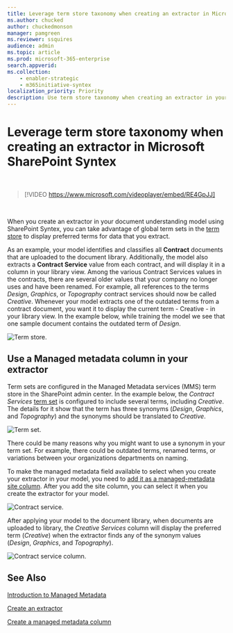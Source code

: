 ```yaml
---
title: Leverage term store taxonomy when creating an extractor in Microsoft SharePoint Syntex
ms.author: chucked
author: chuckedmonson
manager: pamgreen
ms.reviewer: ssquires
audience: admin
ms.topic: article
ms.prod: microsoft-365-enterprise
search.appverid: 
ms.collection: 
    - enabler-strategic
    - m365initiative-syntex
localization_priority: Priority
description: Use term store taxonomy when creating an extractor in your document understanding model in Microsoft SharePoint Syntex.
---
```


# Leverage term store taxonomy when creating an extractor in Microsoft SharePoint Syntex

</br>

> [!VIDEO https://www.microsoft.com/videoplayer/embed/RE4GpJJ]  

</br>

When you create an extractor in your document understanding model using SharePoint Syntex, you can take advantage of global term sets in the [term store](/sharepoint/managed-metadata) to display preferred terms for data that you extract.  

As an example, your model identifies and classifies all **Contract** documents that are uploaded to the document library.  Additionally, the model also extracts a **Contract Service** value from each contract, and will display it in a column in your library view. Among the various Contract Services values in the contracts, there are several older values that your company no longer uses and have been renamed. For example, all references to the terms *Design*, *Graphics*, or *Topography* contract services should now be called *Creative*. Whenever your model extracts one of the outdated terms from a contract document, you want it to display the current term - Creative - in your library view. In the example below, while training the model we see that one sample document contains the outdated term of *Design*.

   ![Term store.](../media/content-understanding/design.png)</br>

## Use a Managed metadata column in your extractor

Term sets are configured in the Managed Metadata services (MMS) term store in the SharePoint admin center. In the example below, the *Contract Services* [term set](/sharepoint/managed-metadata#term-set) is configured to include several terms, including *Creative*.  The details for it show that the term has three synonyms (*Design*, *Graphics*, and *Topography*) and the synonyms should be translated to *Creative*. 

   ![Term set.](../media/content-understanding/term-store.png)</br>

There could be many reasons why you might want to use a synonym in your term set. For example, there could be outdated terms, renamed terms, or variations between your organizations departments on naming.

To make the managed metadata field available to select when you create your extractor in your model, you need to [add it as a managed-metadata site column](https://support.microsoft.com/office/8fad9e35-a618-4400-b3c7-46f02785d27f). After you add the site column, you can select it when you create the extractor for your model.

   ![Contract service.](../media/content-understanding/contract-services.png)</br>

After applying your model to the document library, when documents are uploaded to library, the *Creative Services* column will display the preferred term (*Creative*) when the extractor finds any of the synonym values (*Design*, *Graphics*, and *Topography*).

   ![Contract service column.](../media/content-understanding/creative.png)</br>


## See Also
[Introduction to Managed Metadata](/sharepoint/managed-metadata#terms)

[Create an extractor](create-an-extractor.md)

[Create a managed metadata column](https://support.microsoft.com/office/create-a-managed-metadata-column-8fad9e35-a618-4400-b3c7-46f02785d27f?redirectSourcePath=%252farticle%252fc2a06717-8105-4aea-890d-3082853ab7b7&ui=en-US&rs=en-US&ad=US)